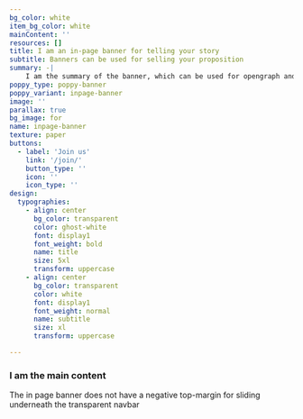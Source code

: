 ```yaml
---
bg_color: white
item_bg_color: white
mainContent: ''
resources: []
title: I am an in-page banner for telling your story
subtitle: Banners can be used for selling your proposition
summary: -|
    I am the summary of the banner, which can be used for opengraph and SEO descriptions
poppy_type: poppy-banner
poppy_variant: inpage-banner
image: ''
parallax: true
bg_image: for
name: inpage-banner
texture: paper
buttons:
  - label: 'Join us'
    link: '/join/'
    button_type: ''
    icon: ''
    icon_type: ''
design:
  typographies:
    - align: center
      bg_color: transparent
      color: ghost-white
      font: display1
      font_weight: bold
      name: title
      size: 5xl
      transform: uppercase
    - align: center
      bg_color: transparent
      color: white
      font: display1
      font_weight: normal
      name: subtitle
      size: xl
      transform: uppercase

---
```

### I am the main content

The in page banner does not have a negative top-margin for sliding underneath the transparent navbar
